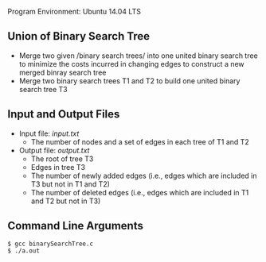 Program Environment: Ubuntu 14.04 LTS

## Union of Binary Search Tree

* Merge two given /binary search trees/ into one united binary search tree to minimize the costs incurred in changing edges to construct a new merged binray search tree
* Merge two binary search trees T1 and T2 to build one united binary search tree T3

## Input and Output Files
* Input file: *input.txt*
	* The number of nodes and a set of edges in each tree of T1 and T2
* Output file: *output.txt*
	* The root of tree T3
	* Edges in tree T3
	* The number of newly added edges (i.e., edges which are included in T3 but not in T1 and T2)
	* The number of deleted edges (i.e., edges which are included in T1 and T2 but not in T3)

## Command Line Arguments
```
$ gcc binarySearchTree.c
$ ./a.out
```
